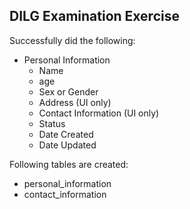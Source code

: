 
## DILG Examination Exercise

Successfully did the following:
- Personal Information
    - Name
    - age
    - Sex or Gender
    - Address (UI only)
    - Contact Information (UI only)
    - Status
    - Date Created
    - Date Updated

Following tables are created:
- personal_information
- contact_information
